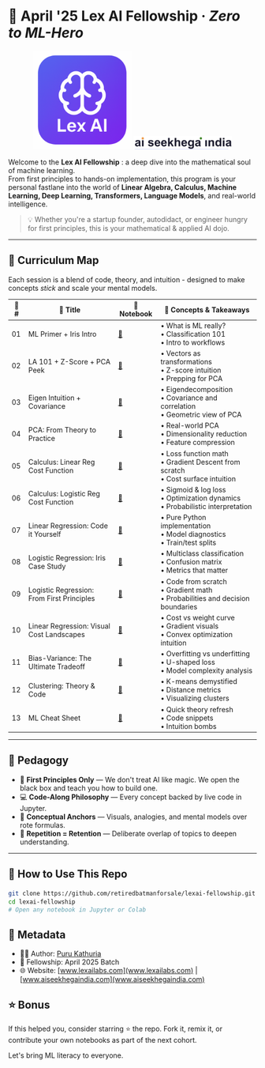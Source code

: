 # 🧠 April '25 Lex AI Fellowship · *Zero to ML-Hero*

<div align="center">
  <img src="https://github.com/retiredbatmanforsale/lexai-fellowship/blob/main/brand-logos/lexai.png" alt="LexAI Logo" width="200"/>
  <img src="https://github.com/retiredbatmanforsale/lexai-fellowship/blob/main/brand-logos/aiseekhegaindia.png" alt="AI Seekhega India Logo" width="200"/>
</div>

Welcome to the **Lex AI Fellowship** : a deep dive into the mathematical soul of machine learning.  
From first principles to hands-on implementation, this program is your personal fastlane into the world of **Linear Algebra, Calculus, Machine Learning, Deep Learning, Transformers, Language Models**, and real-world intelligence.

> 💡 Whether you're a startup founder, autodidact, or engineer hungry for first principles, this is your mathematical & applied AI dojo.

---

## 🧾 Curriculum Map

Each session is a blend of code, theory, and intuition - designed to make concepts *stick* and scale your mental models.

| 🔢 #  | 🧠 Title | 📂 Notebook | 🧰 Concepts & Takeaways |
|------|---------|-------------|-------------------------|
| 01 | ML Primer + Iris Intro | [📘](https://github.com/retiredbatmanforsale/lexai-fellowship/blob/main/logistic_iris.ipynb) | • What is ML really?<br>• Classification 101<br>• Intro to workflows |
| 02 | LA 101 + Z-Score + PCA Peek | [📘](https://github.com/retiredbatmanforsale/lexai-fellowship/blob/main/linear_algebra_transformations.ipynb) | • Vectors as transformations<br>• Z-score intuition<br>• Prepping for PCA |
| 03 | Eigen Intuition + Covariance | [📘](https://github.com/retiredbatmanforsale/lexai-fellowship/blob/main/linear_algebra_eigenvalues_eigenvectors.ipynb) | • Eigendecomposition<br>• Covariance and correlation<br>• Geometric view of PCA |
| 04 | PCA: From Theory to Practice | [📘](https://github.com/retiredbatmanforsale/lexai-fellowship/blob/main/pca_case_study.ipynb) | • Real-world PCA<br>• Dimensionality reduction<br>• Feature compression |
| 05 | Calculus: Linear Reg Cost Function | [📘](https://github.com/retiredbatmanforsale/lexai-fellowship/blob/main/calculus_linear_regression_cost_function.ipynb) | • Loss function math<br>• Gradient Descent from scratch<br>• Cost surface intuition |
| 06 | Calculus: Logistic Reg Cost Function | [📘](https://github.com/retiredbatmanforsale/lexai-fellowship/blob/main/calculus_linear_regression_cost_function.ipynb) | • Sigmoid & log loss<br>• Optimization dynamics<br>• Probabilistic interpretation |
| 07 | Linear Regression: Code it Yourself | [📘](https://github.com/retiredbatmanforsale/lexai-fellowship/blob/main/LinearRegression1.ipynb) | • Pure Python implementation<br>• Model diagnostics<br>• Train/test splits |
| 08 | Logistic Regression: Iris Case Study | [📘](https://github.com/retiredbatmanforsale/lexai-fellowship/blob/main/logistic_regression_case_study_iris.ipynb) | • Multiclass classification<br>• Confusion matrix<br>• Metrics that matter |
| 09 | Logistic Regression: From First Principles | [📘](https://github.com/retiredbatmanforsale/lexai-fellowship/blob/main/logistic_regression_in_depth.ipynb) | • Code from scratch<br>• Gradient math<br>• Probabilities and decision boundaries |
| 10 | Linear Regression: Visual Cost Landscapes | [📘](https://github.com/retiredbatmanforsale/lexai-fellowship/blob/main/linear_regression_case_study.ipynb) | • Cost vs weight curve<br>• Gradient visuals<br>• Convex optimization intuition |
| 11 | Bias-Variance: The Ultimate Tradeoff | [📘](https://github.com/retiredbatmanforsale/lexai-fellowship/blob/main/bias_variance_plots.ipynb) | • Overfitting vs underfitting<br>• U-shaped loss<br>• Model complexity analysis |
| 12 | Clustering: Theory & Code | [📘](https://github.com/retiredbatmanforsale/lexai-fellowship/blob/main/clustering_theory_and_implementation.ipynb) | • K-means demystified<br>• Distance metrics<br>• Visualizing clusters |
| 13 | ML Cheat Sheet | [📘](https://github.com/retiredbatmanforsale/lexai-fellowship/blob/main/ml_cheat_sheet.ipynb) | • Quick theory refresh<br>• Code snippets<br>• Intuition bombs |

---

## 🧠 Pedagogy

- 🧬 **First Principles Only** — We don't treat AI like magic. We open the black box and teach you how to build one.
- 💻 **Code-Along Philosophy** — Every concept backed by live code in Jupyter.
- 🧭 **Conceptual Anchors** — Visuals, analogies, and mental models over rote formulas.
- 🔁 **Repetition = Retention** — Deliberate overlap of topics to deepen understanding.

---

## 🔗 How to Use This Repo

```bash
git clone https://github.com/retiredbatmanforsale/lexai-fellowship.git
cd lexai-fellowship
# Open any notebook in Jupyter or Colab
```

## 📎 Metadata
- 🧑‍🚀 Author: [Puru Kathuria](purukathuria.com)
- 📅 Fellowship: April 2025 Batch
- 🌐 Website: [www.lexailabs.com](www.lexailabs.com) | [www.aiseekhegaindia.com](www.aiseekhegaindia.com) 

## ⭐ Bonus

If this helped you, consider starring ⭐ the repo.
Fork it, remix it, or contribute your own notebooks as part of the next cohort.

Let's bring ML literacy to everyone.
